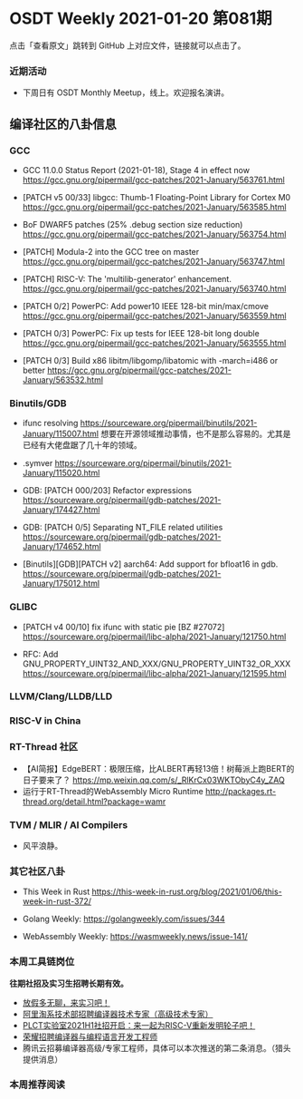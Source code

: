 # OSDT Weekly 2021-01-20 第081期

点击「查看原文」跳转到 GitHub 上对应文件，链接就可以点击了。

### 近期活动

- 下周日有 OSDT Monthly Meetup，线上。欢迎报名演讲。

## 编译社区的八卦信息

### GCC

- GCC 11.0.0 Status Report (2021-01-18), Stage 4 in effect now
  https://gcc.gnu.org/pipermail/gcc-patches/2021-January/563761.html

- [PATCH v5 00/33] libgcc: Thumb-1 Floating-Point Library for Cortex M0
  https://gcc.gnu.org/pipermail/gcc-patches/2021-January/563585.html

- BoF DWARF5 patches (25% .debug section size reduction)
  https://gcc.gnu.org/pipermail/gcc-patches/2021-January/563754.html

- [PATCH] Modula-2 into the GCC tree on master
  https://gcc.gnu.org/pipermail/gcc-patches/2021-January/563747.html

- [PATCH] RISC-V: The 'multilib-generator' enhancement.
  https://gcc.gnu.org/pipermail/gcc-patches/2021-January/563740.html

- [PATCH 0/2] PowerPC: Add power10 IEEE 128-bit min/max/cmove
  https://gcc.gnu.org/pipermail/gcc-patches/2021-January/563559.html

- [PATCH 0/3] PowerPC: Fix up tests for IEEE 128-bit long double
  https://gcc.gnu.org/pipermail/gcc-patches/2021-January/563555.html

- [PATCH 0/3] Build x86 libitm/libgomp/libatomic with -march=i486 or better
  https://gcc.gnu.org/pipermail/gcc-patches/2021-January/563532.html

### Binutils/GDB

- ifunc resolving
  https://sourceware.org/pipermail/binutils/2021-January/115007.html
  想要在开源领域推动事情，也不是那么容易的。尤其是已经有大佬盘踞了几十年的领域。

- .symver
  https://sourceware.org/pipermail/binutils/2021-January/115020.html

- GDB: [PATCH 000/203] Refactor expressions
  https://sourceware.org/pipermail/gdb-patches/2021-January/174427.html

- GDB: [PATCH 0/5] Separating NT_FILE related utilities
  https://sourceware.org/pipermail/gdb-patches/2021-January/174652.html

- [Binutils][GDB][PATCH v2] aarch64: Add support for bfloat16 in gdb.
  https://sourceware.org/pipermail/gdb-patches/2021-January/175012.html

### GLIBC

- [PATCH v4 00/10] fix ifunc with static pie [BZ #27072]
   https://sourceware.org/pipermail/libc-alpha/2021-January/121750.html

 - RFC: Add GNU_PROPERTY_UINT32_AND_XXX/GNU_PROPERTY_UINT32_OR_XXX
   https://sourceware.org/pipermail/libc-alpha/2021-January/121595.html

### LLVM/Clang/LLDB/LLD



### RISC-V in China



### RT-Thread 社区

- 【AI简报】EdgeBERT：极限压缩，比ALBERT再轻13倍！树莓派上跑BERT的日子要来了？ https://mp.weixin.qq.com/s/_RlKrCx03WKTObyC4y_ZAQ
- 运行于RT-Thread的WebAssembly Micro Runtime http://packages.rt-thread.org/detail.html?package=wamr


### TVM / MLIR / AI Compilers

- 风平浪静。

### 其它社区八卦

- This Week in Rust
  https://this-week-in-rust.org/blog/2021/01/06/this-week-in-rust-372/

- Golang Weekly:
  https://golangweekly.com/issues/344

- WebAssembly Weekly:
  https://wasmweekly.news/issue-141/

### 本周工具链岗位

**往期社招及实习生招聘长期有效。**

- [放假多无聊，来实习吧！](https://mp.weixin.qq.com/s/pWjPrHtaWnzWbPfqqcX1cQ)
- [阿里淘系技术部招聘编译器技术专家（高级技术专家）](https://mp.weixin.qq.com/s/Yr_XA_L9fCI8IvhuudwTkQ)
- [PLCT实验室2021H1社招开启：来一起为RISC-V重新发明轮子吧！](https://mp.weixin.qq.com/s/9BUJ1-LbHGm-Lhs_Lavzjw)
- [荣耀招聘编译器与编程语言开发工程师](https://mp.weixin.qq.com/s/XaLAhjLP6fhj3Vl-mUjXng)
- 腾讯云招募编译器高级/专家工程师，具体可以本次推送的第二条消息。（猎头提供消息）

### 本周推荐阅读
